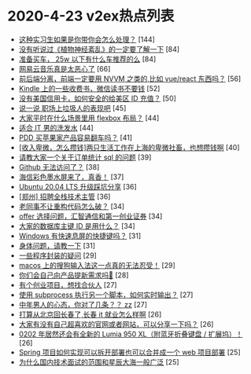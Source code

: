 # 2020-4-23 v2ex热点列表

+ [这种实习生如果是你带你会怎么处理？](https://www.v2ex.com/t/665230#reply144) [144]
+ [没有听说过《植物神经紊乱》的一定要了解一下](https://www.v2ex.com/t/665191#reply84) [84]
+ [准备买车， 25w 以下有什么车推荐的么](https://www.v2ex.com/t/665265#reply84) [84]
+ [网易云音乐真是太恶心了](https://www.v2ex.com/t/665297#reply66) [66]
+ [前后端分离，前端一定要用 NVVM 之类的,比如 vue/react 东西吗？](https://www.v2ex.com/t/665319#reply56) [56]
+ [Kindle 上的一些收费书，微信读书不要钱](https://www.v2ex.com/t/665294#reply52) [52]
+ [没有美国信用卡，如何安全的给美区 ID 充值？](https://www.v2ex.com/t/665247#reply50) [50]
+ [说一说 职场上垃圾人的表现吧](https://www.v2ex.com/t/665193#reply45) [45]
+ [大家平时在什么场景里用 flexbox 布局？](https://www.v2ex.com/t/665268#reply44) [44]
+ [适合 IT 男的洗发水](https://www.v2ex.com/t/665323#reply44) [44]
+ [PDD 买苹果家产品容易翻车吗？](https://www.v2ex.com/t/665253#reply41) [41]
+ [[收入卑微，怎么攒钱]两只生活工作在上海的卑微社畜，也想攒钱啊](https://www.v2ex.com/t/665245#reply40) [40]
+ [请教大家一个关于订单统计 sql 的问题](https://www.v2ex.com/t/665228#reply39) [39]
+ [Github 无法访问了？](https://www.v2ex.com/t/665477#reply38) [38]
+ [海信彩色墨水屏来了，真香！](https://www.v2ex.com/t/665381#reply37) [37]
+ [Ubuntu 20.04 LTS 升级踩坑分享](https://www.v2ex.com/t/665423#reply36) [36]
+ [[郑州] 招聘全栈技术主管](https://www.v2ex.com/t/665224#reply36) [36]
+ [老同事不让重构代码怎么破？](https://www.v2ex.com/t/665361#reply34) [34]
+ [offer 选择问题，汇智通信和第一创业证券](https://www.v2ex.com/t/665240#reply34) [34]
+ [大家的数据库主键 ID 是用什么？](https://www.v2ex.com/t/665250#reply34) [34]
+ [Windows 有快速息屏的快捷键吗？](https://www.v2ex.com/t/665398#reply31) [31]
+ [身体问题，请教一下](https://www.v2ex.com/t/665254#reply31) [31]
+ [一些程序封装的疑问](https://www.v2ex.com/t/665355#reply29) [29]
+ [macos 上的搜狗输入法这一点真的无法忍受！](https://www.v2ex.com/t/665382#reply29) [29]
+ [你们会自己向产品提新需求吗🐶](https://www.v2ex.com/t/665248#reply28) [28]
+ [有个创业项目，想找合伙人](https://www.v2ex.com/t/665201#reply27) [27]
+ [使用 subprocess 执行另一个脚本，如何实时输出？](https://www.v2ex.com/t/665236#reply27) [27]
+ [中年男人的心态，你对了几条？？ zz](https://www.v2ex.com/t/665324#reply27) [27]
+ [打算从北京回长春了,长春 it 就业怎么样啊](https://www.v2ex.com/t/665195#reply26) [26]
+ [大家有没有自己超喜欢的官网或者网站，可以分享一下吗？](https://www.v2ex.com/t/665461#reply26) [26]
+ [0202 年居然还会有全新的 Lumia 950 XL（附蓝牙折叠键盘 / 扩展坞）！](https://www.v2ex.com/t/665325#reply26) [26]
+ [Spring 项目如何实现可以拆开部署也可以合并成一个 web 项目部署](https://www.v2ex.com/t/665371#reply25) [25]
+ [为什么国内技术面试的范围和星辰大海一般广泛](https://www.v2ex.com/t/665401#reply25) [25]
